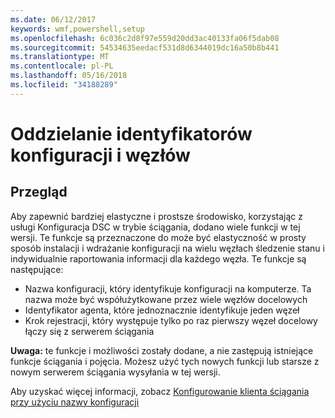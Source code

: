 ```yaml
---
ms.date: 06/12/2017
keywords: wmf,powershell,setup
ms.openlocfilehash: 6c036c2d8f97e559d20dd3ac40133fa06f5dab08
ms.sourcegitcommit: 54534635eedacf531d8d6344019dc16a50b8b441
ms.translationtype: MT
ms.contentlocale: pl-PL
ms.lasthandoff: 05/16/2018
ms.locfileid: "34188289"
---
```

# <a name="separation-of-node-and-configuration-ids"></a>Oddzielanie identyfikatorów konfiguracji i węzłów

## <a name="overview"></a>Przegląd

Aby zapewnić bardziej elastyczne i prostsze środowisko, korzystając z usługi Konfiguracja DSC w trybie ściągania, dodano wiele funkcji w tej wersji. Te funkcje są przeznaczone do może być elastyczność w prosty sposób instalacji i wdrażanie konfiguracji na wielu węzłach śledzenie stanu i indywidualnie raportowania informacji dla każdego węzła.
Te funkcje są następujące:

* Nazwa konfiguracji, który identyfikuje konfiguracji na komputerze. Ta nazwa może być współużytkowane przez wiele węzłów docelowych
* Identyfikator agenta, które jednoznacznie identyfikuje jeden węzeł
* Krok rejestracji, który występuje tylko po raz pierwszy węzeł docelowy łączy się z serwerem ściągania

**Uwaga:** te funkcje i możliwości zostały dodane, a nie zastępują istniejące funkcje ściągania i pojęcia. Możesz użyć tych nowych funkcji lub starsze z nowym serwerem ściągania wysyłania w tej wersji.

Aby uzyskać więcej informacji, zobacz [Konfigurowanie klienta ściągania przy użyciu nazwy konfiguracji](https://msdn.microsoft.com/powershell/dsc/pullclientconfignames)
